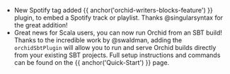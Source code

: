 ---
---
- New Spotify tag added {{ anchor('orchid-writers-blocks-feature') }} plugin, to embed a Spotify track or playlist. Thanks 
    @singularsyntax for the great addition!
- Great news for Scala users, you can now run Orchid from an SBT build! Thanks to the incredible work by @swaldman, 
    adding the `orchidSbtPlugin` will allow you to run and serve Orchid builds directly from your existing SBT projects.
    Full setup instructions and commands can be found on the {{ anchor('Quick-Start') }} page.
